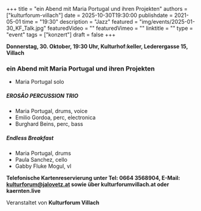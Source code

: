+++
title = "ein Abend mit Maria Portugal und ihren Projekten"
authors = ["kulturforum-villach"]
date = 2025-10-30T19:30:00
publishdate = 2021-05-01
time = "19:30"
description = "Jazz"
featured = "img/events/2025-01-30_KF_Talk.jpg"
featuredVideo = ""
featuredVimeo = ""
linktitle = ""
type = "event"
tags = ["konzert"]
draft = false
+++

**Donnerstag, 30. Oktober, 19:30 Uhr, Kulturhof:keller, Lederergasse 15, Villach**

### ein Abend mit Maria Portugal und ihren Projekten

- Maria Portugal solo


##### EROSÃO PERCUSSION TRIO

- Maria Portugal, drums, voice
- Emilio Gordoa, perc, electronica
- Burghard Beins, perc, bass

##### Endless Breakfast

- Maria Portugal, drums
- Paula Sanchez, cello
- Gabby Fluke Mogul, vl


**Telefonische Kartenreservierung unter Tel: 0664 3568904, E-Mail: kulturforum@jalovetz.at sowie über kulturforumvillach.at oder kaernten.live**

Veranstaltet von **Kulturforum Villach**

